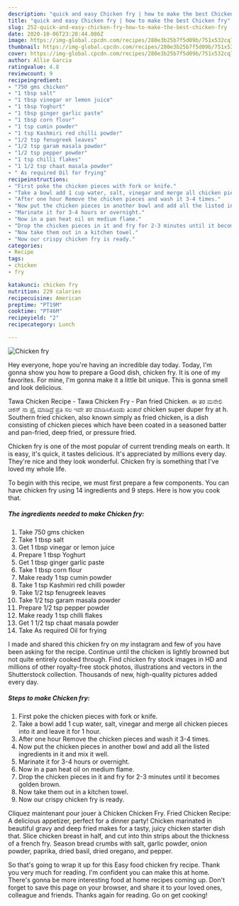```yaml
---
description: "quick and easy Chicken fry | how to make the best Chicken fry"
title: "quick and easy Chicken fry | how to make the best Chicken fry"
slug: 252-quick-and-easy-chicken-fry-how-to-make-the-best-chicken-fry
date: 2020-10-06T23:28:44.086Z
image: https://img-global.cpcdn.com/recipes/280e3b25b7f5d09b/751x532cq70/chicken-fry-recipe-main-photo.jpg
thumbnail: https://img-global.cpcdn.com/recipes/280e3b25b7f5d09b/751x532cq70/chicken-fry-recipe-main-photo.jpg
cover: https://img-global.cpcdn.com/recipes/280e3b25b7f5d09b/751x532cq70/chicken-fry-recipe-main-photo.jpg
author: Allie Garcia
ratingvalue: 4.8
reviewcount: 9
recipeingredient:
- "750 gms chicken"
- "1 tbsp salt"
- "1 tbsp vinegar or lemon juice"
- "1 tbsp Yoghurt"
- "1 tbsp ginger garlic paste"
- "1 tbsp corn flour"
- "1 tsp cumin powder"
- "1 tsp Kashmiri red chilli powder"
- "1/2 tsp fenugreek leaves"
- "1/2 tsp garam masala powder"
- "1/2 tsp pepper powder"
- "1 tsp chilli flakes"
- "1 1/2 tsp chaat masala powder"
- " As required Oil for frying"
recipeinstructions:
- "First poke the chicken pieces with fork or knife."
- "Take a bowl add 1 cup water, salt, vinegar and merge all chicken pieces into it and leave it for 1 hour."
- "After one hour Remove the chicken pieces and wash it 3-4 times."
- "Now put the chicken pieces in another bowl and add all the listed ingredients in it and mix it well."
- "Marinate it for 3-4 hours or overnight."
- "Now in a pan heat oil on medium flame."
- "Drop the chicken pieces in it and fry for 2-3 minutes until it becomes golden brown."
- "Now take them out in a kitchen towel."
- "Now our crispy chicken fry is ready."
categories:
- Recipe
tags:
- chicken
- fry

katakunci: chicken fry 
nutrition: 229 calories
recipecuisine: American
preptime: "PT19M"
cooktime: "PT46M"
recipeyield: "2"
recipecategory: Lunch

---
```



![Chicken fry](https://img-global.cpcdn.com/recipes/280e3b25b7f5d09b/751x532cq70/chicken-fry-recipe-main-photo.jpg)

Hey everyone, hope you're having an incredible day today. Today, I'm gonna show you how to prepare a Good dish, chicken fry. It is one of my favorites. For mine, I'm gonna make it a little bit unique. This is gonna smell and look delicious.

Tawa Chicken Recipe - Tawa Chicken Fry - Pan fried Chicken. ಈ ತರ ಮನೇಲಿ ಚಿಕನ್ ನಾ ಪ್ರೈ ಮಾಡಿದ್ರೆ ಪ್ರತಿ ಸಲ ಇದೇ ತರ ಮಾಡಿಸಿಕೊಂಡು ತಿಂತಾರೆ chicken super duper fry at h. Southern fried chicken, also known simply as fried chicken, is a dish consisting of chicken pieces which have been coated in a seasoned batter and pan-fried, deep fried, or pressure fried.

Chicken fry is one of the most popular of current trending meals on earth. It is easy, it's quick, it tastes delicious. It's appreciated by millions every day. They're nice and they look wonderful. Chicken fry is something that I've loved my whole life.


To begin with this recipe, we must first prepare a few components. You can have chicken fry using 14 ingredients and 9 steps. Here is how you cook that.

<!--inarticleads1-->

##### The ingredients needed to make Chicken fry:

1. Take 750 gms chicken
1. Take 1 tbsp salt
1. Get 1 tbsp vinegar or lemon juice
1. Prepare 1 tbsp Yoghurt
1. Get 1 tbsp ginger garlic paste
1. Take 1 tbsp corn flour
1. Make ready 1 tsp cumin powder
1. Take 1 tsp Kashmiri red chilli powder
1. Take 1/2 tsp fenugreek leaves
1. Take 1/2 tsp garam masala powder
1. Prepare 1/2 tsp pepper powder
1. Make ready 1 tsp chilli flakes
1. Get 1 1/2 tsp chaat masala powder
1. Take  As required Oil for frying


I made and shared this chicken fry on my instagram and few of you have been asking for the recipe. Continue until the chicken is lightly browned but not quite entirely cooked through. Find chicken fry stock images in HD and millions of other royalty-free stock photos, illustrations and vectors in the Shutterstock collection. Thousands of new, high-quality pictures added every day. 

<!--inarticleads2-->

##### Steps to make Chicken fry:

1. First poke the chicken pieces with fork or knife.
1. Take a bowl add 1 cup water, salt, vinegar and merge all chicken pieces into it and leave it for 1 hour.
1. After one hour Remove the chicken pieces and wash it 3-4 times.
1. Now put the chicken pieces in another bowl and add all the listed ingredients in it and mix it well.
1. Marinate it for 3-4 hours or overnight.
1. Now in a pan heat oil on medium flame.
1. Drop the chicken pieces in it and fry for 2-3 minutes until it becomes golden brown.
1. Now take them out in a kitchen towel.
1. Now our crispy chicken fry is ready.


Cliquez maintenant pour jouer à Chicken Chicken Fry. Fried Chicken Recipe: A delicious appetizer, perfect for a dinner party! Chicken marinated in beautiful gravy and deep fried makes for a tasty, juicy chicken starter dish that. Slice chicken breast in half, and cut into thin strips about the thickness of a french fry. Season bread crumbs with salt, garlic powder, onion powder, paprika, dried basil, dried oregano, and pepper. 

So that's going to wrap it up for this Easy food chicken fry recipe. Thank you very much for reading. I'm confident you can make this at home. There's gonna be more interesting food at home recipes coming up. Don't forget to save this page on your browser, and share it to your loved ones, colleague and friends. Thanks again for reading. Go on get cooking!
